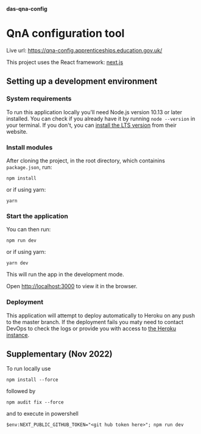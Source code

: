 **das-qna-config**
# QnA configuration tool

Live url: https://qna-config.apprenticeships.education.gov.uk/

This project uses the React framework: [next.js](https://nextjs.org/)

## Setting up a development environment

### System requirements

To run this application locally you'll need Node.js version 10.13 or later installed. You can check if you already have it by running `node --version` in your terminal. If you don't, you can [install the LTS version](https://nodejs.org/en/download/) from their website.

### Install modules

After cloning the project, in the root directory, which containins `package.json`, run:

```npm install```

or if using yarn:

```yarn```

### Start the application

You can then run:

```npm run dev```

or if using yarn:

```yarn dev```

This will run the app in the development mode.

Open [http://localhost:3000](http://localhost:3000) to view it in the browser.

### Deployment

This application will attempt to deploy automatically to Heroku on any push to the master branch. If the deployment fails you maty need to contact DevOps to check the logs or provide you with access to [the Heroku instance](https://dashboard.heroku.com/apps/das-qna-config/).

## Supplementary (Nov 2022)

To run locally use 

```npm install --force```

followed by

```npm audit fix --force```

and to execute in powershell

```$env:NEXT_PUBLIC_GITHUB_TOKEN="<git hub token here>"; npm run dev```
